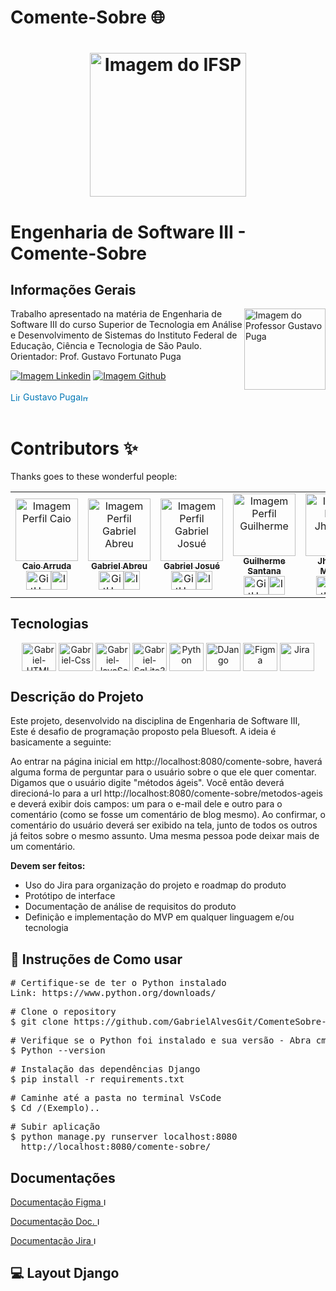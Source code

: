 # Comente-Sobre 🌐

<link rel="stylesheet" href="https://cdnjs.cloudflare.com/ajax/libs/font-awesome/6.1.0/css/all.min.css">
<h1 align="center">
  <img src="./comente_sobres/static/img/logo-instituto.png" alt="Imagem do IFSP" width="250" height="230" style="border-radius: 50;">
</h1>

# Engenharia de Software III - Comente-Sobre

## Informações Gerais

<!-- Informações do curso e professor -->
<div align="left"> 
<img align="right" width="130px" height="130px" src="./comente_sobres/static/img/ProfPugaImg.png" alt="Imagem do Professor Gustavo Puga"><p>Trabalho apresentado na matéria de  Engenharia de Software III
                do curso Superior de Tecnologia em Análise e
                Desenvolvimento de Sistemas do Instituto Federal de
                Educação, Ciência e Tecnologia de São Paulo.<br>
                Orientador: Prof. Gustavo Fortunato Puga 
        </p>
<!-- Redirecionamento de para redes sociais com Icones -->
 <div>   
  <a href="https://br.linkedin.com/in/gustavopuga" target="_blank"><img src="https://img.shields.io/badge/LinkedIn-0077B5?style=for-the-badge&logo=linkedin&logoColor=white"  alt="Imagem Linkedin"></a> 
  <a href="https://github.com/gustavopuga" target="_blank"><img src="https://img.shields.io/badge/GitHub-100000?style=for-the-badge&logo=github&logoColor=white"  alt="Imagem Github"></a>
</div>
</div></br>
<!-- Redirecionamento de para redes sociais Redirecionamento -->
<div align="right">
  <a  href="https://br.linkedin.com/in/gustavopuga" style="text-decoration: none;">
      <span style="display: flex; align-items: center; white-space: nowrap;  color: #0077B5">
         <img src="https://cdn.jsdelivr.net/gh/devicons/devicon/icons/linkedin/linkedin-original.svg" alt="LinkedIn Icon" style="width: 15px; height: 15px; margin-right: 5px;"> Gustavo Puga <img src="./comente_sobres/static/img/iconAcimaDireitaBlue.png" alt="Imagem Seta A Direita Blue" style="width: 12px; height: 12px; ">
     </span>
  </a>
</div></br>
<!--****************************************************************************************************************-->
<!-- Informações do Aluno -->

# Contributors ✨

Thanks goes to these wonderful people:

<!-- ALL-CONTRIBUTORS-LIST:START - Do not remove or modify this section -->
<!-- prettier-ignore-start -->
<!-- markdownlint-disable -->
<table align="center">
  <tr>
    <tr>
   <td align="center"><a href="https://github.com/CaioARL"><img alt="Imagem Perfil Caio" src="https://avatars.githubusercontent.com/u/89604540?v=4" width="100px" alt="Foto de Perfil"/><br/><sub><b>Caio Arruda</b></sub></a><br /><a href="https://github.com/CaioARL" title="GitHub"><img align="center" alt="GitHub" height="30" width="40" src="https://cdn.jsdelivr.net/gh/devicons/devicon/icons/github/github-original-wordmark.svg"></a><a href="#" title="Linkedin"><img align="center" alt="Imagem Linkedin" height="30" width="26" src="https://cdn.jsdelivr.net/gh/devicons/devicon/icons/linkedin/linkedin-original.svg"></a></td>
    <td align="center"><a href="#"><img alt="Imagem Perfil Gabriel Abreu" src="https://media.licdn.com/dms/image/D4D35AQH19MuZk1K1ng/profile-framedphoto-shrink_200_200/0/1660522358732?e=1702256400&v=beta&t=cFh4MedKe_5dw54JCKtIU-mF0jLlZQN1n-6Kg0ccHik" width="100px" alt="Foto de Perfil"/><br/><sub><b>Gabriel Abreu</b></sub></a><br /><a href="#" title="GitHub"><img align="center" alt="GitHub" height="30" width="40" src="https://cdn.jsdelivr.net/gh/devicons/devicon/icons/github/github-original-wordmark.svg"></a><a href="https://www.linkedin.com/in/gababreu/" title="Linkedin"><img align="center" alt="Imagem Linkedin" height="30" width="26" src="https://cdn.jsdelivr.net/gh/devicons/devicon/icons/linkedin/linkedin-original.svg"></a></td>
    <td align="center"><a href="https://github.com/GabrielAlvesGit"><img alt="Imagem Perfil Gabriel Josué" src="https://media.licdn.com/dms/image/D4D03AQG3yPiVBZ1NOA/profile-displayphoto-shrink_200_200/0/1695753526127?e=1707350400&v=beta&t=l4LXp9O2Txf7NwAFJd4f4z2l9Y97ONa0xvlQDFmUtdk" width="100px" alt="Foto de Perfil"/><br/><sub><b>Gabriel Josué</b></sub></a><br /><a href="https://github.com/GabrielAlvesGit" title="GitHub"><img align="center" alt="GitHub" height="30" width="40" src="https://cdn.jsdelivr.net/gh/devicons/devicon/icons/github/github-original-wordmark.svg"></a><a href="https://www.linkedin.com/in/gabrielalv3s/" title="Linkedin"><img align="center" alt="Imagem Linkedin" height="30" width="26" src="https://cdn.jsdelivr.net/gh/devicons/devicon/icons/linkedin/linkedin-original.svg"></a></td>
    <td align="center"><a href="https://github.com/GuiSSant"><img alt="Imagem Perfil Guilherme" src="https://avatars.githubusercontent.com/u/112914616?v=4" width="100px" alt="Foto de Perfil"/><br/><sub><b>Guilherme Santana</b></sub></a><br /><a href="https://github.com/GuiSSant" title="GitHub"><img align="center" alt="GitHub" height="30" width="40" src="https://cdn.jsdelivr.net/gh/devicons/devicon/icons/github/github-original-wordmark.svg"></a><a href="https://www.linkedin.com/in/guilherme-santana-52402518a/" title="Linkedin"><img align="center" alt="Imagem Linkedin" height="30" width="26" src="https://cdn.jsdelivr.net/gh/devicons/devicon/icons/linkedin/linkedin-original.svg"></a></td>
    <td align="center"><a href="https://github.com/jhomarcelo"><img alt="Imagem Perfil Jhonatan" src="https://media.licdn.com/dms/image/D4D03AQEcR3byn2hQsg/profile-displayphoto-shrink_200_200/0/1678246070796?e=1707350400&v=beta&t=c6_StHpvxHcPQoC0FgKSCYoBzVNb8cjxoobvzACiNBc" width="100px" alt="Foto de Perfil"/><br/><sub><b>Jhonatan Marcelo</b></sub></a><br /><a href="https://github.com/jhomarcelo" title="GitHub"><img align="center" alt="GitHub" height="30" width="40" src="https://cdn.jsdelivr.net/gh/devicons/devicon/icons/github/github-original-wordmark.svg"></a><a href="https://www.linkedin.com/in/jhonatan-marcelo/" title="Linkedin"><img align="center" alt="Imagem Linkedin" height="30" width="26" src="https://cdn.jsdelivr.net/gh/devicons/devicon/icons/linkedin/linkedin-original.svg"></a></td>
    <td align="center"><a href="https://github.com/c0zyhug"><img alt="Imagem Perfil Kayan" src="https://media.licdn.com/dms/image/D4D03AQH6sc2zHPDjdQ/profile-displayphoto-shrink_800_800/0/1681176003282?e=1707350400&v=beta&t=a7mB7KrvEAlPG-qgxFRfEILLZ5Ei6u4Q4bc1axAhzM4" width="100px" alt="Foto de Perfil"/><br/><sub><b>Kayan Garbi</b></sub></a><br /><a href="https://github.com/c0zyhug" title="GitHub"><img align="center" alt="GitHub" height="30" width="40" src="https://cdn.jsdelivr.net/gh/devicons/devicon/icons/github/github-original-wordmark.svg"></a><a href="https://www.linkedin.com/in/kayan-garbi/" title="Linkedin"><img align="center" alt="Imagem Linkedin" height="30" width="26" src="https://cdn.jsdelivr.net/gh/devicons/devicon/icons/linkedin/linkedin-original.svg"></a></td> 
  </tr>
</table>

<!-- Tecnologias utilizadas no projeto -->

## Tecnologias

<div align="center">
    <img  align="center" alt="Gabriel-HTML" height="45" width="55" src="https://cdn.jsdelivr.net/gh/devicons/devicon/icons/html5/html5-original-wordmark.svg">
    <img align="center" alt="Gabriel-Css" height="45" width="55" src="https://cdn.jsdelivr.net/gh/devicons/devicon/icons/css3/css3-original-wordmark.svg">
    <img align="center" alt="Gabriel-JavaScript" height="45" width="55" src="https://cdn.jsdelivr.net/gh/devicons/devicon/icons/javascript/javascript-plain.svg">
    <img align="center" alt="Gabriel-SqLite3" height="45" width="55" src="https://cdn.jsdelivr.net/gh/devicons/devicon/icons/sqlite/sqlite-original-wordmark.svg" >
    <img align="center" alt="Python" height="45" width="55" src="https://cdn.jsdelivr.net/gh/devicons/devicon/icons/python/python-original-wordmark.svg">
    <img align="center" alt="DJango" height="45" width="55" src="https://cdn.jsdelivr.net/gh/devicons/devicon/icons/django/django-plain-wordmark.svg">
    <img align="center" alt="Figma" height="45" width="55" src="https://cdn.jsdelivr.net/gh/devicons/devicon/icons/figma/figma-original.svg">
    <img align="center" alt="Jira" height="45" width="55" src="https://cdn.jsdelivr.net/gh/devicons/devicon/icons/jira/jira-original-wordmark.svg">
</div>

## Descrição do Projeto

<p>
Este projeto, desenvolvido na disciplina de Engenharia de Software III,<br> 
Este é desafio de programação proposto pela Bluesoft. A ideia é basicamente a seguinte:

Ao entrar na página inicial em http://localhost:8080/comente-sobre, haverá alguma forma de perguntar para o usuário sobre o que ele quer comentar. Digamos que o usuário digite "métodos ágeis". Você então deverá direcioná-lo para a url http://localhost:8080/comente-sobre/metodos-ageis e deverá exibir dois campos: um para o e-mail dele e outro para o comentário (como se fosse um comentário de blog mesmo). Ao confirmar, o comentário do usuário deverá ser exibido na tela, junto de todos os outros já feitos sobre o mesmo assunto. Uma mesma pessoa pode deixar mais de um comentário.

**Devem ser feitos:**

-   Uso do Jira para organização do projeto e roadmap do produto
-   Protótipo de interface
-   Documentação de análise de requisitos do produto
-   Definição e implementação do MVP em qualquer linguagem e/ou tecnologia
</p>

## 🔎 Instruções de Como usar

<pre>
# Certifique-se de ter o Python instalado
Link: https://www.python.org/downloads/
</pre>

<pre>
# Clone o repository
$ git clone https://github.com/GabrielAlvesGit/ComenteSobre-EngenhariaSoftwareIII-IFSP.git
</pre>

<pre>
# Verifique se o Python foi instalado e sua versão - Abra cmd
$ Python --version
</pre>

<pre>
# Instalação das dependências Django
$ pip install -r requirements.txt
</pre>

<pre>
# Caminhe até a pasta no terminal VsCode
$ Cd /(Exemplo)..
</pre>

<pre>
# Subir aplicação
$ python manage.py runserver localhost:8080
  http://localhost:8080/comente-sobre/
</pre>

## Documentações

<a href="https://www.figma.com/file/PUrbx8aL9KTg6s3SmYDKSu/Puga?type=design&node-id=15-2&mode=design">Documentação Figma <img src="./comente_sobres/static/img/iconAcimaDireitaBlue.png" alt="Imagem Seta A Direita Blue" style="width: 12px; height: 12px; "></a>

<a href="https://docs.google.com/document/d/1v-Twjv_VPMb1qpRn3gLxMjt9ETLqFu5CAxIGoPJlu-s/edit?usp=sharing">Documentação Doc. <img src="./comente_sobres/static/img/iconAcimaDireitaBlue.png" alt="Imagem Seta A Direita Blue" style="width: 12px; height: 12px; "></a>

<a href="https://drive.google.com/file/d/1w2LQmQyTYlJYoBaClqsYu-y8tPNIlilT/view?usp=sharing">Documentação Jira <img src="./comente_sobres/static/img/iconAcimaDireitaBlue.png" alt="Imagem Seta A Direita Blue" style="width: 12px; height: 12px; "></a>

## 💻 Layout Django
